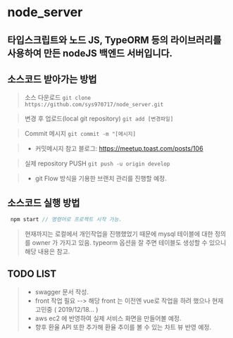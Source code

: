 # node_server

 타입스크립트와 노드 JS, TypeORM 등의 라이브러리를 사용하여 만든 nodeJS 백엔드 서버입니다.
--- 

> 
## 소스코드 받아가는 방법
> 소스 다운로드 ```git clone https://github.com/sys970717/node_server.git```

> 변경 후 업로드(local git repository) ``` git add [변경파일] ```

> Commit 메시지 ``` git commit -m "[메시지] ``` 

> - 커밋메시지 참고 블로그: https://meetup.toast.com/posts/106

> 실제 repository PUSH ``` git push -u origin develop ```

> - git Flow 방식을 기용한 브랜치 관리를 진행할 예정.

## 소스코드 실행 방법

> 
```javascript
 npm start // 명령어로 프로젝트 시작 가능.
```
> 현재까지는 로컬에서 개인작업을 진행했었기 때문에 mysql 테이블에 대한 정의를 owner 가 가지고 있음. typeorm 옵션을 잘 주면 테이블도 생성할 수 있으니 해당 내용은 참고.

## TODO LIST
> - swagger 문서 작성.
> - front 작업 필요 --> 해당 front 는 이전엔 vue로 작업을 하려 했으나 현재 고민중 ( 2019/12/18... )
> - aws ec2 에 반영하여 실제 서비스 화면을 만들어볼 예정.
> - 향후 환율 API 또한 추가해 환율 추이를 볼 수 있는 차트 뷰 반영 예정.
